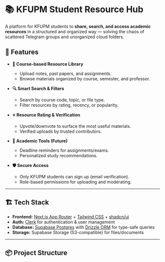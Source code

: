 # 📚 KFUPM Student Resource Hub

A platform for KFUPM students to **share, search, and access academic resources** in a structured and organized way — solving the chaos of scattered Telegram groups and unorganized cloud folders.

## 🚀 Features

- **📂 Course-based Resource Library**
  - Upload notes, past papers, and assignments.
  - Browse materials organized by course, semester, and professor.

- **🔍 Smart Search & Filters**
  - Search by course code, topic, or file type.
  - Filter resources by rating, recency, or popularity.

- **⭐ Resource Rating & Verification**
  - Upvote/downvote to surface the most useful materials.
  - Verified uploads by trusted contributors.

- **📅 Academic Tools (Future)**
  - Deadline reminders for assignments/exams.
  - Personalized study recommendations.

- **🛡️ Secure Access**
  - Only KFUPM students can sign up (email verification).
  - Role-based permissions for uploading and moderating.

---

## 🏗️ Tech Stack

- **Frontend:** [Next.js App Router](https://nextjs.org/docs/app) + [Tailwind CSS](https://tailwindcss.com/) + [shadcn/ui](https://ui.shadcn.com/)
- **Auth:** [Clerk](https://clerk.com/) for authentication & user management
- **Database:** [Supabase Postgres](https://supabase.com/) with [Drizzle ORM](https://orm.drizzle.team/) for type-safe queries
- **Storage:** Supabase Storage (S3-compatible) for files/documents

---

## 📦 Project Structure


